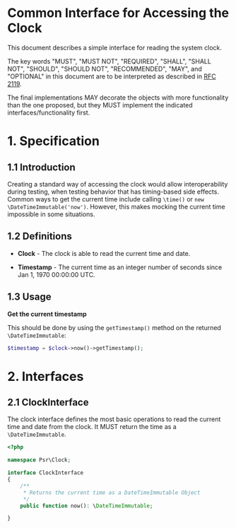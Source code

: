 Common Interface for Accessing the Clock
========================================

This document describes a simple interface for reading the system clock.

The key words "MUST", "MUST NOT", "REQUIRED", "SHALL", "SHALL NOT", "SHOULD",
"SHOULD NOT", "RECOMMENDED", "MAY", and "OPTIONAL" in this document are to be
interpreted as described in [RFC 2119][].

The final implementations MAY decorate the objects with more
functionality than the one proposed, but they MUST implement the indicated
interfaces/functionality first.

[RFC 2119]: https://tools.ietf.org/html/rfc2119

# 1. Specification

## 1.1 Introduction

Creating a standard way of accessing the clock would allow interoperability
during testing, when testing behavior that has timing-based side effects.
Common ways to get the current time include calling `\time()` or 
`new \DateTimeImmutable('now')`. However, this makes mocking the current time
impossible in some situations.

## 1.2 Definitions

* **Clock** - The clock is able to read the current time and date.

* **Timestamp** - The current time as an integer number of seconds since
Jan 1, 1970 00:00:00 UTC.

## 1.3 Usage

**Get the current timestamp**

This should be done by using the `getTimestamp()` method on the returned `\DateTimeImmutable`:
```php
$timestamp = $clock->now()->getTimestamp();
```

# 2. Interfaces

## 2.1 ClockInterface

The clock interface defines the most basic operations to read the current time and date from the clock. 
It MUST return the time as a `\DateTimeImmutable`.

```php
<?php

namespace Psr\Clock;

interface ClockInterface
{
    /**
     * Returns the current time as a DateTimeImmutable Object
     */
    public function now(): \DateTimeImmutable;

}
```
